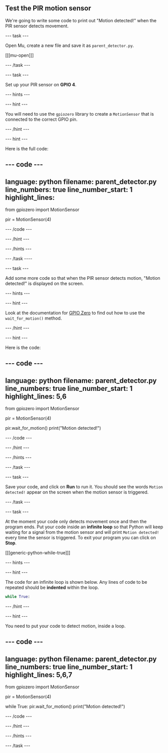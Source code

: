 ## Test the PIR motion sensor

We're going to write some code to print out "Motion detected!" when the PIR sensor detects movement.

--- task ---

Open Mu, create a new file and save it as `parent_detector.py`.

[[[mu-open]]]

--- /task ---

--- task ---

Set up your PIR sensor on **GPIO 4**.

--- hints ---

--- hint ---

You will need to use the `gpiozero` library to create a `MotionSensor` that is connected to the correct GPIO pin.

--- /hint ---

--- hint ---

Here is the full code:

--- code ---
---
language: python
filename: parent_detector.py
line_numbers: true
line_number_start: 1
highlight_lines: 
---
from gpiozero import MotionSensor

pir = MotionSensor(4)

--- /code ---

--- /hint ---

--- /hints ---

--- /task ----

--- task ---

Add some more code so that when the PIR sensor detects motion, "Motion detected!" is displayed on the screen.

--- hints ---

--- hint ---

Look at the documentation for [GPIO Zero](https://gpiozero.readthedocs.io/en/stable/api_input.html#motion-sensor-d-sun-pir) to find out how to use the `wait_for_motion()` method.

--- /hint ---

--- hint ---

Here is the code:

--- code ---
---
language: python
filename: parent_detector.py
line_numbers: true
line_number_start: 1 
highlight_lines: 5,6
---
from gpiozero import MotionSensor

pir = MotionSensor(4)

pir.wait_for_motion()
print("Motion detected!")

--- /code ---

--- /hint ---

--- /hints ---

--- /task ---

--- task ---

Save your code, and click on **Run** to run it. You should see the words `Motion detected!` appear on the screen when the motion sensor is triggered.

--- /task ---

--- task ---

At the moment your code only detects movement once and then the program ends. Put your code inside an **infinite loop** so that Python will keep waiting for a signal from the motion sensor and will print `Motion detected!` every time the sensor is triggered. To exit your program you can click on **Stop**.

[[[generic-python-while-true]]]

--- hints ---

--- hint ---

The code for an infinite loop is shown below. Any lines of code to be repeated should be __indented__ within the loop.

```python
while True:
```

--- /hint ---

--- hint ---

You need to put your code to detect motion, inside a loop.

--- code ---
---
language: python
filename: parent_detector.py
line_numbers: true
line_number_start: 1 
highlight_lines: 5,6,7
---
from gpiozero import MotionSensor

pir = MotionSensor(4)

while True:
	pir.wait_for_motion()
	print("Motion detected!")

--- /code ---

--- /hint ---

--- /hints ---

--- /task ---

